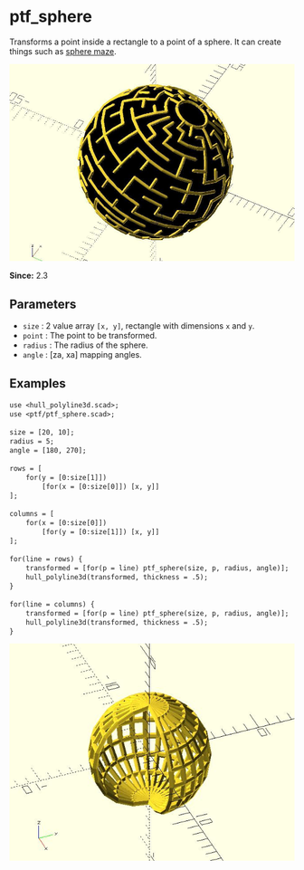 # ptf_sphere

Transforms a point inside a rectangle to a point of a sphere. It can create things such as [sphere maze](https://github.com/JustinSDK/dotSCAD/blob/master/examples/maze/sphere_maze.scad).

![ptf_sphere](images/lib3x-ptf_sphere-1.JPG)

**Since:** 2.3

## Parameters

- `size` : 2 value array `[x, y]`, rectangle with dimensions `x` and `y`.
- `point` : The point to be transformed.
- `radius` : The radius of the sphere.
- `angle` : [za, xa] mapping angles.

## Examples

    use <hull_polyline3d.scad>;
    use <ptf/ptf_sphere.scad>;

    size = [20, 10];
    radius = 5;
    angle = [180, 270];

    rows = [
        for(y = [0:size[1]])
            [for(x = [0:size[0]]) [x, y]]
    ];

    columns = [
        for(x = [0:size[0]])
            [for(y = [0:size[1]]) [x, y]]
    ];

    for(line = rows) {
        transformed = [for(p = line) ptf_sphere(size, p, radius, angle)];
        hull_polyline3d(transformed, thickness = .5);
    }

    for(line = columns) {
        transformed = [for(p = line) ptf_sphere(size, p, radius, angle)];
        hull_polyline3d(transformed, thickness = .5);
    }

![ptf_sphere](images/lib3x-ptf_sphere-2.JPG)
